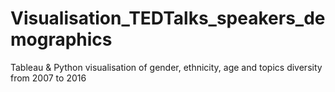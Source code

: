 # Visualisation_TEDTalks_speakers_demographics
Tableau &amp; Python visualisation of gender, ethnicity, age and topics diversity from 2007 to 2016
